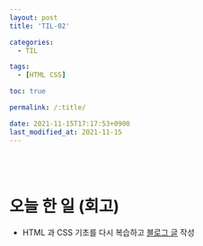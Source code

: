 ```yaml
---
layout: post
title: 'TIL-02'

categories:
  - TIL

tags:
  - [HTML CSS]

toc: true

permalink: /:title/

date: 2021-11-15T17:17:53+0900
last_modified_at: 2021-11-15
---
```


<br>
<br>

# 오늘 한 일 (회고)

- HTML 과 CSS 기초를 다시 복습하고 [블로그 글](../html-css-01) 작성
